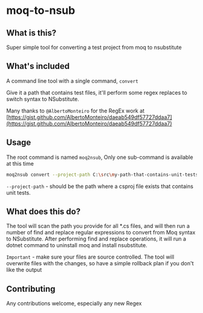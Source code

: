 # moq-to-nsub

## What is this?

Super simple tool for converting a test project from moq to nsubstitute

## What's included

A command line tool with a single command, `convert`

Give it a path that contains test files, it'll perform some regex replaces to switch syntax to NSubstitute.

Many thanks to `@AlbertoMonteiro` for the RegEx work
at [https://gist.github.com/AlbertoMonteiro/daeab549df57727ddaa7](https://gist.github.com/AlbertoMonteiro/daeab549df57727ddaa7)

## Usage

The root command is named `moq2nsub`, Only one sub-command is available at this time

``` bash
moq2nsub convert --project-path C:\src\my-path-that-contains-unit-tests 
```
`--project-path` - should be the path where a csproj file exists that contains unit tests. 

## What does this do?

The tool will scan the path you provide for all *.cs files, and will then run a number of find and replace regular expressions
to convert from Moq syntax to NSubstitute. After performing find and replace operations, it will run a dotnet command to uninstall
moq and install nsubstitute.

`Important` - make sure your files are source controlled. The tool will overwrite files with the changes, so have a simple rollback 
plan if you don't like the output

## Contributing

Any contributions welcome, especially any new Regex
